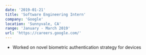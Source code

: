 ```yaml
---
date: '2019-01-21'
title: 'Software Engineering Intern'
company: 'Google'
location: 'Sunnyvale, CA'
range: 'January - March 2019'
url: 'https://careers.google.com/'
---
```


- Worked on novel biometric authentication strategy for devices

